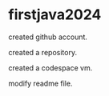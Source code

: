 # firstjava2024

created github account.

created a repository.

created a codespace vm.

modify readme file.
